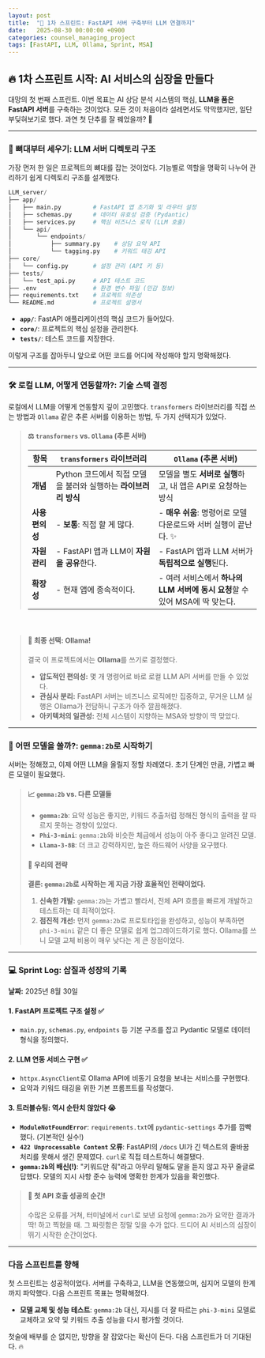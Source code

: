 ```yaml
---
layout: post
title:  "🚀 1차 스프린트: FastAPI 서버 구축부터 LLM 연결까지"
date:   2025-08-30 00:00:00 +0900
categories: counsel_managing_project
tags: [FastAPI, LLM, Ollama, Sprint, MSA]
---
```


## 🔥 1차 스프린트 시작: AI 서비스의 심장을 만들다

대망의 첫 번째 스프린트. 이번 목표는 AI 상담 분석 시스템의 핵심, **LLM을 품은 FastAPI 서버**를 구축하는 것이었다. 모든 것이 처음이라 설레면서도 막막했지만, 일단 부딪혀보기로 했다. 과연 첫 단추를 잘 꿰었을까? 🤔

---

### 🦴 뼈대부터 세우기: LLM 서버 디렉토리 구조

가장 먼저 한 일은 프로젝트의 뼈대를 잡는 것이었다. 기능별로 역할을 명확히 나누어 관리하기 쉽게 디렉토리 구조를 설계했다.

```python
LLM_server/
├── app/
│   ├── main.py         # FastAPI 앱 초기화 및 라우터 설정
│   ├── schemas.py      # 데이터 유효성 검증 (Pydantic)
│   ├── services.py     # 핵심 비즈니스 로직 (LLM 호출)
│   └── api/
│       └── endpoints/
│           ├── summary.py    # 상담 요약 API
│           └── tagging.py    # 키워드 태깅 API
├── core/
│   └── config.py       # 설정 관리 (API 키 등)
├── tests/
│   └── test_api.py     # API 테스트 코드
├── .env                # 환경 변수 파일 (민감 정보)
├── requirements.txt    # 프로젝트 의존성
└── README.md           # 프로젝트 설명서
```
- **`app/`**: FastAPI 애플리케이션의 핵심 코드가 들어있다.
- **`core/`**: 프로젝트의 핵심 설정을 관리한다.
- **`tests/`**: 테스트 코드를 저장한다.

이렇게 구조를 잡아두니 앞으로 어떤 코드를 어디에 작성해야 할지 명확해졌다.

---

### 🛠️ 로컬 LLM, 어떻게 연동할까?: 기술 스택 결정

로컬에서 LLM을 어떻게 연동할지 깊이 고민했다. `transformers` 라이브러리를 직접 쓰는 방법과 `Ollama` 같은 추론 서버를 이용하는 방법, 두 가지 선택지가 있었다.

> #### ⚖️ `transformers` vs. `Ollama` (추론 서버)
>
> | 항목 | `transformers` 라이브러리 | **`Ollama` (추론 서버)** |
> | --- | --- | --- |
> | **개념** | Python 코드에서 직접 모델을 불러와 실행하는 **라이브러리 방식** | 모델을 별도 **서버로 실행**하고, 내 앱은 API로 요청하는 방식 |
> | **사용 편의성** | - **보통**: 직접 할 게 많다. | - **매우 쉬움**: 명령어로 모델 다운로드와 서버 실행이 끝난다. ✨ |
> | **자원 관리** | - FastAPI 앱과 LLM이 **자원을 공유**한다. | - FastAPI 앱과 LLM 서버가 **독립적으로 실행**된다. |
> | **확장성** | - 현재 앱에 종속적이다. | - 여러 서비스에서 **하나의 LLM 서버에 동시 요청**할 수 있어 MSA에 딱 맞는다. |

<br>

> #### 🚀 최종 선택: Ollama!
>
> 결국 이 프로젝트에서는 **Ollama**를 쓰기로 결정했다.
>
> - **압도적인 편의성:** 몇 개 명령어로 바로 로컬 LLM API 서버를 만들 수 있었다.
> - **관심사 분리:** FastAPI 서버는 비즈니스 로직에만 집중하고, 무거운 LLM 실행은 Ollama가 전담하니 구조가 아주 깔끔해졌다.
> - **아키텍처의 일관성:** 전체 시스템이 지향하는 MSA와 방향이 딱 맞았다.

---

### 🧠 어떤 모델을 쓸까?: `gemma:2b`로 시작하기

서버는 정해졌고, 이제 어떤 LLM을 올릴지 정할 차례였다. 초기 단계인 만큼, 가볍고 빠른 모델이 필요했다.

> #### 📈 `gemma:2b` vs. 다른 모델들
>
> - **`gemma:2b`**: 요약 성능은 좋지만, 키워드 추출처럼 정해진 형식의 출력을 잘 따르지 못하는 경향이 있었다.
> - **`Phi-3-mini`**: `gemma:2b`와 비슷한 체급에서 성능이 아주 좋다고 알려진 모델.
> - **`Llama-3-8B`**: 더 크고 강력하지만, 높은 하드웨어 사양을 요구했다.
>
> #### 🎯 우리의 전략
>
> **결론: `gemma:2b`로 시작하는 게 지금 가장 효율적인 전략이었다.**
>
> 1.  **신속한 개발:** `gemma:2b`는 가볍고 빨라서, 전체 API 흐름을 빠르게 개발하고 테스트하는 데 최적이었다.
> 2.  **점진적 개선:** 먼저 `gemma:2b`로 프로토타입을 완성하고, 성능이 부족하면 `phi-3-mini` 같은 더 좋은 모델로 쉽게 업그레이드하기로 했다. Ollama를 쓰니 모델 교체 비용이 매우 낮다는 게 큰 장점이었다.

---

### 💻 Sprint Log: 삽질과 성장의 기록

**날짜:** 2025년 8월 30일

#### 1. FastAPI 프로젝트 구조 설정 ✅
- `main.py`, `schemas.py`, `endpoints` 등 기본 구조를 잡고 Pydantic 모델로 데이터 형식을 정의했다.

#### 2. LLM 연동 서비스 구현 ✅
- `httpx.AsyncClient`로 Ollama API에 비동기 요청을 보내는 서비스를 구현했다.
- 요약과 키워드 태깅을 위한 기본 프롬프트를 작성했다.

#### 3. 트러블슈팅: 역시 순탄치 않았다 😭
- **`ModuleNotFoundError`**: `requirements.txt`에 `pydantic-settings` 추가를 깜빡했다. (기본적인 실수!)
- **`422 Unprocessable Content` 오류**: FastAPI의 `/docs` UI가 긴 텍스트의 줄바꿈 처리를 못해서 생긴 문제였다. `curl`로 직접 테스트하니 해결됐다.
- **`gemma:2b`의 배신(!)**: "키워드만 줘"라고 아무리 말해도 말을 듣지 않고 자꾸 줄글로 답했다. 모델의 지시 사항 준수 능력에 명확한 한계가 있음을 확인했다.

> #### 🎉 첫 API 호출 성공의 순간!
> 수많은 오류를 거쳐, 터미널에서 `curl`로 보낸 요청에 `gemma:2b`가 요약한 결과가 딱! 하고 찍혔을 때. 그 짜릿함은 정말 잊을 수가 없다. 드디어 AI 서비스의 심장이 뛰기 시작한 순간이었다.

---

### 다음 스프린트를 향해

첫 스프린트는 성공적이었다. 서버를 구축하고, LLM을 연동했으며, 심지어 모델의 한계까지 파악했다. 다음 스프린트 목표는 명확해졌다.

- **모델 교체 및 성능 테스트**: `gemma:2b` 대신, 지시를 더 잘 따르는 `phi-3-mini` 모델로 교체하고 요약 및 키워드 추출 성능을 다시 평가할 것이다.

첫술에 배부를 순 없지만, 방향을 잘 잡았다는 확신이 든다. 다음 스프린트가 더 기대된다. 🔥
